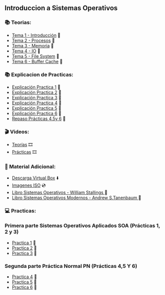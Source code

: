 ## Introduccion a Sistemas Operativos

### :books: Teorias:
* [Tema 1 - Introducción](https://github.com/Caarito/Materia-ISO/blob/main/Teorias/Tema%201%20-%20Introducci%C3%B3n%20.pdf) :open_book:
* [Tema 2 - Procesos](https://github.com/Caarito/Materia-ISO/blob/main/Teorias/Tema%202%20-%20Procesos%20.pdf) :open_book:
* [Tema 3 - Memoria](https://github.com/Caarito/Materia-ISO/blob/main/Teorias/Tema%203%20-%20Memoria%20.pdf) :open_book:
* [Tema 4 - IO](https://github.com/Caarito/Materia-ISO/blob/main/Teorias/Tema%204%20-%20IO.pdf) :open_book:
* [Tema 5 - File System](https://github.com/Caarito/Materia-ISO/blob/main/Teorias/Tema%205%20-%20FileSystem.pdf
) :open_book:
* [Tema 6 - Buffer Cache](https://github.com/Caarito/Materia-ISO/blob/main/Teorias/Tema%206%20-%20Buffer%20Cache.pdf) :open_book:

### :books: Explicacion de Practicas:
* [Explicación Practica 1](https://github.com/Caarito/Materia-ISO/blob/main/Teorias/Explicaci%C3%B3n%20de%20Practicas/Explicacio%CC%81n%20pra%CC%81ctica%201.pdf
) :open_book:
* [Explicación Practica 2](https://github.com/Caarito/Materia-ISO/blob/main/Teorias/Explicaci%C3%B3n%20de%20Practicas/Explicacio%CC%81n%20practica%202.pdf
) :open_book:
* [Explicación Practica 3](https://github.com/Caarito/Materia-ISO/blob/main/Teorias/Explicaci%C3%B3n%20de%20Practicas/Explicacio%CC%81n%20pra%CC%81ctica%203.pdf
) :open_book:
* [Explicación Practica 4](https://github.com/Caarito/Materia-ISO/blob/main/Teorias/Explicaci%C3%B3n%20de%20Practicas/Explicacio%CC%81n%20pra%CC%81ctica%204.pdf
) :open_book:
* [Explicación Practica 5](https://github.com/Caarito/Materia-ISO/blob/main/Teorias/Explicaci%C3%B3n%20de%20Practicas/Explicacio%CC%81n%20pra%CC%81ctica%205.pdf
) :open_book:
* [Explicación Practica 6](https://github.com/Caarito/Materia-ISO/blob/main/Teorias/Explicaci%C3%B3n%20de%20Practicas/Explicacio%CC%81n%20pra%CC%81ctica%206.pdf) :open_book:
* [Repaso Prácticas 4,5y 6](https://github.com/Caarito/Materia-ISO/blob/main/Teorias/Explicaci%C3%B3n%20de%20Practicas/Repaso%20P4%2C%20P5%20y%20P6.pdf) :open_book:



### :clapper: Videos:
* [Teorías](https://www.youtube.com/playlist?list=PL3a_0yafSm3jqtnNdrsTGUcD7zRm21AqP) :film_strip:
* [Prácticas]() :film_strip:

### :round_pushpin: Material Adicional:
  * [Descarga Virtual Box](https://www.virtualbox.org/) :arrow_down:
  * [Imagenes ISO](https://github.com/Caarito/Materia-ISO/tree/main/Practicas/Imagenes%20ISO) :cd:
  * [Libro Sistemas Operativos - William Stallings
](https://github.com/Caarito/Materia-ISO/blob/main/Teorias/Libros/Sistemas%20Operativos%20-%20William%20Stallings.pdf
):closed_book:
 * [Libro Sistemas Operativos Modernos - Andrew S.Tanenbaum
](https://github.com/Caarito/Materia-ISO/blob/main/Teorias/Libros/Sistemas%20Operativos%20Modernos%20-%20Andrew%20S.Tanenbaum.pdf
):closed_book:

 
 ### 💻 Practicas:

### Primera parte Sistemas Operativos Aplicados SOA (Prácticas 1, 2 y 3)

* [Practica 1](https://github.com/Caarito/Materia-ISO/blob/main/Practicas/Practica%201/Practica1.pdf) :page_facing_up:
* [Practica 2](https://github.com/Caarito/Materia-ISO/blob/main/Practicas/Practica%202/Practica%202%20.pdf) :page_facing_up:
* [Practica 3](https://github.com/Caarito/Materia-ISO/blob/main/Practicas/Practica%203/practica%203.pdf4) :page_facing_up:


### Segunda parte Práctica Normal PN (Prácticas 4,5 Y 6)

* [Practica 4](https://github.com/Caarito/Materia-ISO/blob/main/Practicas/Practica%204/Practica%204.pdf) :page_facing_up:
* [Practica 5](https://github.com/Caarito/Materia-ISO/blob/main/Practicas/Practica%205/Pra%CC%81ctica%205.pdf) :page_facing_up:
* [Practica 6](https://github.com/Caarito/Materia-ISO/blob/main/Practicas/Practica%206/practica%206.pdf) :page_facing_up:
